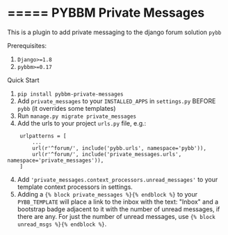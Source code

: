 =====
PYBBM Private Messages
=====

This is a plugin to add private messaging to the django forum solution `pybb`

Prerequisites:

1. `Django>=1.8`
2. `pybbm>=0.17`

Quick Start

1. `pip install pybbm-private-messages`
2. Add `private_messages` to your `INSTALLED_APPS` in `settings.py` BEFORE `pybb` (it overrides some templates)
3. Run `manage.py migrate private_messages`
4. Add the urls to your project `urls.py` file, e.g.:
```
    urlpatterns = [
        ...
        url(r'^forum/', include('pybb.urls', namespace='pybb')),
        url(r'^forum/', include('private_messages.urls', namespace='private_messages')),
    ]
```
4. Add `'private_messages.context_processors.unread_messages'` to your template context processors in settings.
5. Adding a `{% block private_messages %}{% endblock %}` to your `PYBB_TEMPLATE` will place a link to the inbox with the text: "Inbox" and a bootstrap badge adjacent to it with the number of unread messages, if there are any. For just the number of unread messages, use `{% block unread_msgs %}{% endblock %}`.
